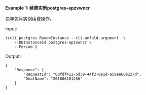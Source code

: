 **Example 1: 续费实例postgres-apzvwncr**

包年包月实例续费操作。

Input: 

```
tccli postgres RenewInstance --cli-unfold-argument  \
    --DBInstanceId postgres-apzvwncr \
    --Period 1
```

Output: 
```
{
    "Response": {
        "RequestId": "08fdf411-5d39-44f2-8e1d-a58ee60b237d",
        "DealName": "201806181256"
    }
}
```

